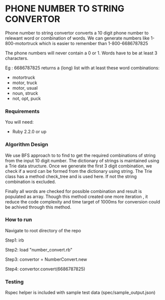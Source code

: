 # PHONE NUMBER TO STRING CONVERTOR


Phone number to string convertor converts a 10 digit phone number to relewant word or combination of words. We can generate numbers like 1-800-motortruck which is easier to remember than 1-800-6686787825

The phone numbers will never contain a 0 or 1. 
Words have to be at least 3 characters.

Eg : 6686787825 returns a (long) list with at least these word combinations:

* motortruck
* motor, truck
* motor, usual
* noun, struck
* not, opt, puck


### Requirements

You will need:

* Ruby 2.2.0 or up


### Algorithm Design 

We use BFS approach to to find to get the required combinations of string from the input 10 digit number.
The dictionary of strings is maintained using a Trie data structure.
Once we generate the first 3 digit combination, we check if a word can be formed from the dictionary using string. The Trie class has a method check_tree and is used here. If not the string combination is excluded.

Finally all words are checked for possible combination and result is populated as array. Though this method created one more iteration , it reduce the code complexity and time target of 1000ms for conversion could be achived through this method.


### How to run 
Navigate to root directory of the repo

Step1: irb

Step2: load "number_convert.rb"

Step3: convertor = NumberConvert.new

Step4: convertor.convert(6686787825)



### Testing

Rspec helper is included with sample test data (spec/sample_output.json)


